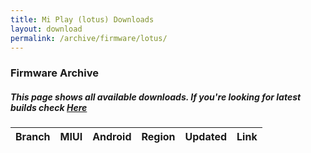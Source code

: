```yaml
---
title: Mi Play (lotus) Downloads
layout: download
permalink: /archive/firmware/lotus/
---
```


### Firmware Archive
##### This page shows all available downloads. If you're looking for latest builds check [Here](/firmware/lotus/)


<div class="table-responsive-md" id="table-wrapper">
<table id="firmware" class="compact table table-striped table-hover table-sm">
    <thead class="thead-dark">
        <tr>
            <th>Branch</th>
            <th>MIUI</th>
            <th>Android</th>
            <th>Region</th>
            <th>Updated</th>
            <th>Link</th>
        </tr>
    </thead>
    <script>loadFirmwareDownloads('lotus', 'full')</script>
</table>
</div>
